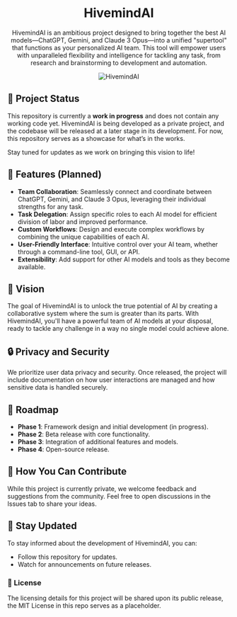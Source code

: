 <div align="center">

# HivemindAI

HivemindAI is an ambitious project designed to bring together the best AI models—ChatGPT, Gemini, and Claude 3 Opus—into a unified "supertool" that functions as your personalized AI team. This tool will empower users with unparalleled flexibility and intelligence for tackling any task, from research and brainstorming to development and automation.

![HivemindAI](https://github.com/user-attachments/assets/9df25835-945a-4f3f-a564-398c3cdf2ae2)

</div>

## 🚧 Project Status
This repository is currently a **work in progress** and does not contain any working code yet. HivemindAI is being developed as a private project, and the codebase will be released at a later stage in its development. For now, this repository serves as a showcase for what’s in the works.

Stay tuned for updates as we work on bringing this vision to life!

## 🌟 Features (Planned)
- **Team Collaboration**: Seamlessly connect and coordinate between ChatGPT, Gemini, and Claude 3 Opus, leveraging their individual strengths for any task.
- **Task Delegation**: Assign specific roles to each AI model for efficient division of labor and improved performance.
- **Custom Workflows**: Design and execute complex workflows by combining the unique capabilities of each AI.
- **User-Friendly Interface**: Intuitive control over your AI team, whether through a command-line tool, GUI, or API.
- **Extensibility**: Add support for other AI models and tools as they become available.

## 🚀 Vision
The goal of HivemindAI is to unlock the true potential of AI by creating a collaborative system where the sum is greater than its parts. With HivemindAI, you'll have a powerful team of AI models at your disposal, ready to tackle any challenge in a way no single model could achieve alone.

## 🔒 Privacy and Security
We prioritize user data privacy and security. Once released, the project will include documentation on how user interactions are managed and how sensitive data is handled securely.

## 📅 Roadmap
- **Phase 1**: Framework design and initial development (in progress).
- **Phase 2**: Beta release with core functionality.
- **Phase 3**: Integration of additional features and models.
- **Phase 4**: Open-source release.

## 🤝 How You Can Contribute
While this project is currently private, we welcome feedback and suggestions from the community. Feel free to open discussions in the Issues tab to share your ideas.

## 📢 Stay Updated
To stay informed about the development of HivemindAI, you can:
- Follow this repository for updates.
- Watch for announcements on future releases.

### 📝 License
The licensing details for this project will be shared upon its public release, the MIT License in this repo serves as a placeholder.
